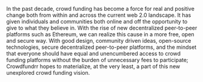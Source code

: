 In the past decade, crowd funding has become a force for real and positive change both from within and across the current web 2.0 landscape. It has given individuals and communities both online and off the opportunity to give to what they believe in. With the rise of new decentralized peer-to-peer platforms such as Ethereum, we can realize this cause in a more free, open and secure way. With good design, community driven ideas, open-source technologies, secure decentralized peer-to-peer platforms, and the mindset that everyone should have equal and unencumbered access to crowd funding platforms without the burden of unnecessary fees to participate; Crowdfundrr hopes to materialize, at the very least, a part of this new unexplored crowd funding vision.
